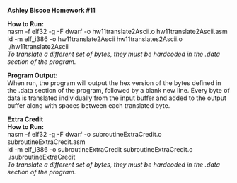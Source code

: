 **Ashley Biscoe Homework #11**

**How to Run:**  
nasm -f elf32 -g -F dwarf -o hw11translate2Ascii.o hw11translate2Ascii.asm  
ld -m elf_i386 -o hw11translate2Ascii hw11translates2Ascii.o  
./hw11translate2Ascii  
*To translate a different set of bytes, they must be hardcoded in the .data section of the program.*    

**Program Output:**  
When run, the program will output the hex version of the bytes defined in the .data section of the program, followed by a blank new line. Every byte of data is translated individually from the input buffer and added to the output buffer along with spaces between each translated byte.  

**Extra Credit**  
**How to Run:**  
nasm -f elf32 -g -F dwarf -o subroutineExtraCredit.o subroutineExtraCredit.asm  
ld -m elf_i386 -o subroutineExtraCredit subroutineExtraCredit.o  
./subroutineExtraCredit  
*To translate a different set of bytes, they must be hardcoded in the .data section of the program.*    
